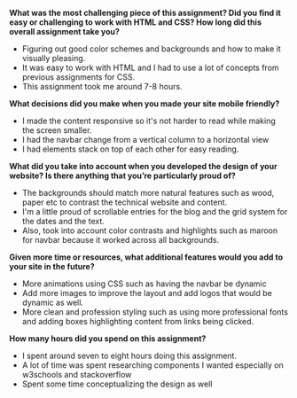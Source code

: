 **What was the most challenging piece of this assignment?  Did you find it easy or challenging to work with HTML and CSS?  How long did this overall assignment take you?**
- Figuring out good color schemes and backgrounds and how to make it visually pleasing.
- It was easy to work with HTML and I had to use a lot of concepts from previous assignments for CSS.
- This assignment took me around 7-8 hours.

**What decisions did you make when you made your site mobile friendly?**
- I made the content responsive so it's not harder to read while making the screen smaller.
- I had the navbar change from a vertical column to a horizontal view
- I had elements stack on top of each other for easy reading.

**What did you take into account when you developed the design of your website?  Is there anything that you’re particularly proud of?**
- The backgrounds should match more natural features such as wood, paper etc to contrast the technical website and content.
- I'm a little proud of scrollable entries for the blog and the grid system for the dates and the text.
- Also, took into account color contrasts and highlights such as maroon for navbar because it worked across all backgrounds.

**Given more time or resources, what additional features would you add to your site in the future?**
- More animations using CSS such as having the navbar be dynamic
- Add more images to improve the layout and add logos that would be dynamic as well.
- More clean and profession styling such as using more professional fonts and adding boxes highlighting content from links being clicked.

**How many hours did you spend on this assignment?**
- I spent around seven to eight hours doing this assignment.
- A lot of time was spent researching components I wanted especially on w3schools and stackoverflow
- Spent some time conceptualizing the design as well
